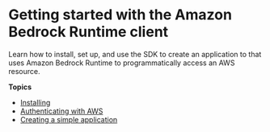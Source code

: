 # Getting started with the Amazon Bedrock Runtime client<a name="getting-started"></a>

Learn how to install, set up, and use the SDK to create an application to that uses Amazon Bedrock Runtime to programmatically access an AWS resource\.

**Topics**
+ [Installing](installing.md)
+ [Authenticating with AWS](authenticating.md)
+ [Creating a simple application](simple-app.md)